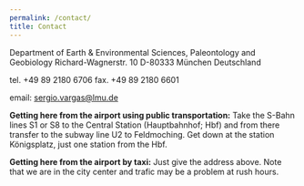 ```yaml
---
permalink: /contact/
title: Contact
---
```


Department of Earth & Environmental Sciences,
Paleontology and Geobiology
Richard-Wagnerstr. 10
D-80333 München
Deutschland

tel. +49 89 2180 6706
fax. +49 89 2180 6601

email: sergio.vargas@lmu.de

**Getting here from the airport using public transportation:**
Take the S-Bahn lines S1 or S8 to the Central Station (Hauptbahnhof; Hbf) and from there transfer to the subway line U2 to Feldmoching. Get down at the station Königsplatz, just one station from the Hbf.

**Getting here from the airport by taxi:**
Just give the address above. Note that we are in the city center and trafic may be a problem at rush hours.


